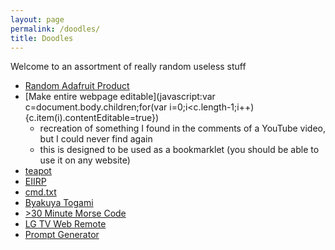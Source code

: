 ```yaml
---
layout: page
permalink: /doodles/
title: Doodles
---
```


Welcome to an assortment of really random useless stuff

- <a href='javascript:open("https://www.adafruit.com/product/" + Math.floor(Math.random() * 5756), "_self");'>Random Adafruit Product</a>
- [Make entire webpage editable](javascript:var c=document.body.children;for(var i=0;i<c.length-1;i++){c.item(i).contentEditable=true})
    - recreation of something I found in the comments of a YouTube video, but I could never find again
    - this is designed to be used as a bookmarklet (you should be able to use it on any website)
- [teapot](/doodles/teapot/index.html)
- [EIIRP](/doodles/eiirp.html)
- [cmd.txt](/doodles/cmd.txt)
- [Byakuya Togami](/doodles/togami)
- [>30 Minute Morse Code](/doodles/30-minute-morse//index.html)
- [LG TV Web Remote](/doodles/lg_remote.html)
- [Prompt Generator](/doodles/words)

<body>
    <span id="notice"></span>
</body>

<script src="chance.js"></script>

<script>
    document.getElementById("notice").innerHTML = ("atctwo.net is not endorsed by " + chance.company() );
</script>